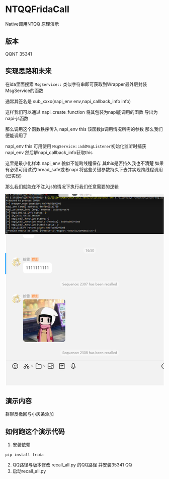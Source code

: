 # NTQQFridaCall
Native调用NTQQ 原理演示

## 版本
QQNT 35341

## 实现思路和未来

在ida里面搜索 `MsgService::` 类似字符串即可获取到Wrapper最外层封装MsgService的函数

通常其签名是 sub_xxxx(napi_env env,napi_callback_info info)

这样我们可以通过 napi_create_function 将其包装为napi能调用的函数 导出为napi-js函数

那么调用这个函数秩序传入 napi_env this 该函数js调用情况所需的参数 那么我们便能调用了

napi_env this 可用使用 `MsgService::addMsgListener`初始化监听时捕获napi_env 然后解napi_callback_info获取this

这里是最小化样本 napi_env 貌似不能跨线程保存 其this是否持久我也不清楚 如果有必须可用试试thread_safe或者napi 将这些关键参数持久下去并实现跨线程调用(已实现)

那么我们就能在不注入js的情况下执行我们任意需要的逻辑

![演示图片1](./readme_0.png)
![演示图片2](./readme_1.png)

## 演示内容
群聊反撤回与小灰条添加

## 如何跑这个演示代码
1. 安装依赖
```
pip install frida
```

2. QQ路径与版本修改 recall_all.py 的QQ路径 并安装35341 QQ
3. 启动recall_all.py
